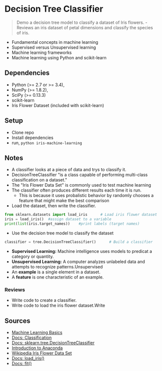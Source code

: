 # Decision Tree Classifier

>Demo a decision tree model to classify a dataset of Iris flowers.
>-Reviews an iris dataset of petal dimensions and classify the species of iris.

- Fundamental concepts in machine learning
- Supervised versus Unsupervised learning
- Machine learning frameworks
- Machine learning using Python and scikit-learn


## Dependencies

- Python (>= 2.7 or >= 3.4),
- NumPy (>= 1.8.2),
- SciPy (>= 0.13.3)
- scikit-learn
- Iris Flower Dataset (included with scikit-learn)


## Setup

- Clone repo
- Install dependencies
- run, `python iris-machine-learning`


## Notes

- A classifier looks at a piece of data and trys to classify it.
- DecisionTreeClassifier "is a class capable of performing multi-class classification on a dataset."
- The "Iris Flower Data Set" is commonly used to test machine learning
- The classifier often produces different results each time it is run.
  - This is because it uses probalistic behavior by randomly chooses a feature that might make the best comparison
- Load the dataset, then write the classifier.
```python
from sklearn.datasets import load_iris      # Load iris flower dataset
iris = load_iris()  #assign dataset to a variable
print(list(iris.target_names))    #print labels (target names)
```
- Use the decision tree model to classify the dataset
```python
classifier = tree.DecisionTreeClassifier()      # Build a classifier
```
- **Supervised Learning:**  Machine intelligence uses models to predicat a category or quantity.
- **Unsupervised Learning:** A computer analyzes unlabeled data and attempts to recognize patterns.Unsupervised
- An **example** is a single element in a dataset.
- A **feature** is one characteristic of an example.

### Reviews

- Write code to create a classifier.
- Write code to load the iris flower dataset.Write



## Sources

- [Machine Learning Basics](https://teamtreehouse.com/library/machine-learning-basics)
- [Docs: Classification](https://scikit-learn.org/stable/modules/tree.html#classification)
- [Docs: sklearn.tree.DecisionTreeClassifier](https://scikit-learn.org/stable/modules/generated/sklearn.tree.DecisionTreeClassifier.html#sklearn.tree.DecisionTreeClassifier)
- [Introduction to Anaconda](https://teamtreehouse.com/library/introduction-to-anaconda)
- [Wikipedia Iris Flower Data Set](https://en.wikipedia.org/wiki/Iris_flower_data_set)
- [Docs: load_iris()](https://scikit-learn.org/stable/modules/generated/sklearn.datasets.load_iris.html#sklearn.datasets.load_iris)
- [Docs: fit()](https://scikit-learn.org/stable/modules/generated/sklearn.tree.DecisionTreeClassifier.html#sklearn.tree.DecisionTreeClassifier.fit)




